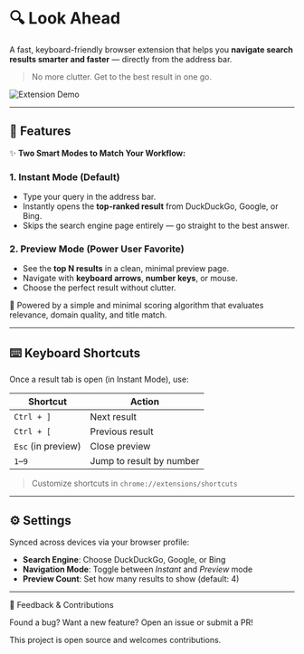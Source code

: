 # 🔍 Look Ahead

A fast, keyboard-friendly browser extension that helps you **navigate search results smarter and faster** — directly from the address bar.

> No more clutter. Get to the best result in one go.

![Extension Demo](demo.gif)

---

## 🚀 Features

✨ **Two Smart Modes to Match Your Workflow:**

### 1. **Instant Mode (Default)**
- Type your query in the address bar.
- Instantly opens the **top-ranked result** from DuckDuckGo, Google, or Bing.
- Skips the search engine page entirely — go straight to the best answer.

### 2. **Preview Mode (Power User Favorite)**
- See the **top N results** in a clean, minimal preview page.
- Navigate with **keyboard arrows**, **number keys**, or mouse.
- Choose the perfect result without clutter.

🎯 Powered by a simple and minimal scoring algorithm that evaluates relevance, domain quality, and title match.

---

## ⌨️ Keyboard Shortcuts

Once a result tab is open (in Instant Mode), use:

| Shortcut        | Action                        |
|----------------|-------------------------------|
| `Ctrl + ]`     | Next result                   |
| `Ctrl + [`     | Previous result               |
| `Esc` (in preview) | Close preview               |
| `1`–`9`        | Jump to result by number      |

> Customize shortcuts in `chrome://extensions/shortcuts`

---

## ⚙️ Settings

Synced across devices via your browser profile:

- **Search Engine**: Choose DuckDuckGo, Google, or Bing
- **Navigation Mode**: Toggle between *Instant* and *Preview* mode
- **Preview Count**: Set how many results to show (default: 4)

---

🤝 Feedback & Contributions 

Found a bug? Want a new feature?
Open an issue or submit a PR! 

This project is open source and welcomes contributions. 